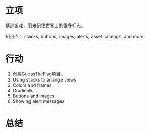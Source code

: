 #  立项
猜谜游戏，用来记住世界上的很多标志。

知识点：
stacks, buttons, images, alerts, asset catalogs, and more.


# 行动
1. 创建GuessTheFlag项目。
2. Using stacks to arrange views
3. Colors and frames
4. Gradients
5. Buttons and images
6. Showing alert messages


# 总结


